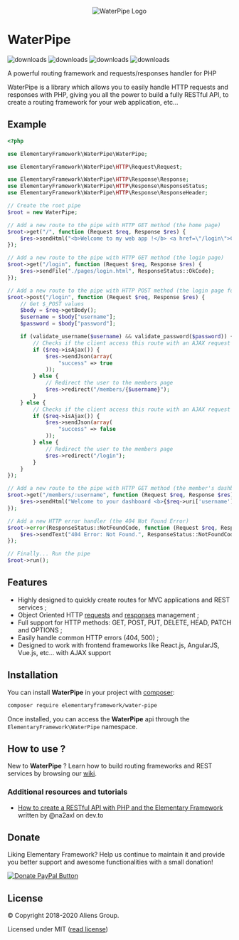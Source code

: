 <center>

![WaterPipe Logo](assets/banner.png)

</center>

# WaterPipe

![downloads](https://img.shields.io/packagist/dt/elementaryframework/water-pipe?style=for-the-badge&logo=packagist)
![downloads](https://img.shields.io/packagist/v/elementaryframework/water-pipe?style=for-the-badge&logo=packagist)
![downloads](https://img.shields.io/github/repo-size/ElementaryFramework/WaterPipe?style=for-the-badge&logo=github)
![downloads](https://img.shields.io/github/license/ElementaryFramework/WaterPipe?style=for-the-badge&logo=github)

A powerful routing framework and requests/responses handler for PHP

WaterPipe is a library which allows you to easily handle HTTP requests and responses with PHP, giving you all the power
to build a fully RESTful API, to create a routing framework for your web application, etc...

## Example

```php
<?php

use ElementaryFramework\WaterPipe\WaterPipe;

use ElementaryFramework\WaterPipe\HTTP\Request\Request;

use ElementaryFramework\WaterPipe\HTTP\Response\Response;
use ElementaryFramework\WaterPipe\HTTP\Response\ResponseStatus;
use ElementaryFramework\WaterPipe\HTTP\Response\ResponseHeader;

// Create the root pipe
$root = new WaterPipe;

// Add a new route to the pipe with HTTP GET method (the home page)
$root->get("/", function (Request $req, Response $res) {
    $res->sendHtml("<b>Welcome to my web app !</b> <a href=\"/login\">Click here to login</a>");
});

// Add a new route to the pipe with HTTP GET method (the login page)
$root->get("/login", function (Request $req, Response $res) {
    $res->sendFile("./pages/login.html", ResponseStatus::OkCode);
});

// Add a new route to the pipe with HTTP POST method (the login page form validation)
$root->post("/login", function (Request $req, Response $res) {
    // Get $_POST values
    $body = $req->getBody();
    $username = $body["username"];
    $password = $body["password"];

    if (validate_username($username) && validate_password($password)) {
        // Checks if the client access this route with an AJAX request
        if ($req->isAjax()) {
            $res->sendJson(array(
                "success" => true
            ));
        } else {
            // Redirect the user to the members page
            $res->redirect("/members/{$username}");
        }
    } else {
        // Checks if the client access this route with an AJAX request
        if ($req->isAjax()) {
            $res->sendJson(array(
                "success" => false
            ));
        } else {
            // Redirect the user to the members page
            $res->redirect("/login");
        }
    }
});

// Add a new route to the pipe with HTTP GET method (the member's dashboard page)
$root->get("/members/:username", function (Request $req, Response $res) {
    $res->sendHtml("Welcome to your dashboard <b>{$req->uri['username']}</b> !");
});

// Add a new HTTP error handler (the 404 Not Found Error)
$root->error(ResponseStatus::NotFoundCode, function (Request $req, Response $res) {
    $res->sendText("404 Error: Not Found.", ResponseStatus::NotFoundCode);
});

// Finally... Run the pipe
$root->run();
```

## Features

- Highly designed to quickly create routes for MVC applications and REST services ;
- Object Oriented HTTP [requests](https://github.com/ElementaryFramework/WaterPipe/blob/master/src/WaterPipe/HTTP/Request/Request.php) and [responses](https://github.com/ElementaryFramework/WaterPipe/blob/master/src/WaterPipe/HTTP/Response/Response.php) management ;
- Full support for HTTP methods: GET, POST, PUT, DELETE, HEAD, PATCH and OPTIONS ;
- Easily handle common HTTP errors (404, 500) ;
- Designed to work with frontend frameworks like React.js, AngularJS, Vue.js, etc... with AJAX support

## Installation

You can install **WaterPipe** in your project with [composer](http://getcomposer.org):

```sh
composer require elementaryframework/water-pipe
```

Once installed, you can access the **WaterPipe** api through the `ElementaryFramework\WaterPipe` namespace.

## How to use ?

New to **WaterPipe** ? Learn how to build routing frameworks and REST services by browsing our [wiki](https://github.com/ElementaryFramework/WaterPipe/wiki).

### Additional resources and tutorials

- [How to create a RESTful API with PHP and the Elementary Framework](https://dev.to/na2axl/how-to-create-a-restful-api-with-php-and-the-elementary-framework-30ij) written by @na2axl on dev.to

## Donate

Liking Elementary Framework? Help us continue to maintain it and provide you better support and awesome functionalities with a small donation!

[![Donate PayPal Button](https://www.paypalobjects.com/en_US/i/btn/btn_donateCC_LG.gif)](https://www.paypal.com/cgi-bin/webscr?cmd=_s-xclick&hosted_button_id=AGAQAC3W4ZRMA&source=url)

## License

&copy; Copyright 2018-2020 Aliens Group.

Licensed under MIT ([read license](https://github.com/ElementaryFramework/WaterPipe/blob/master/LICENSE))
